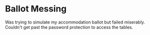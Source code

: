 # Ballot Messing

Was trying to simulate my accommodation ballot but failed miserably. Couldn't get past the password protection to access the tables.
